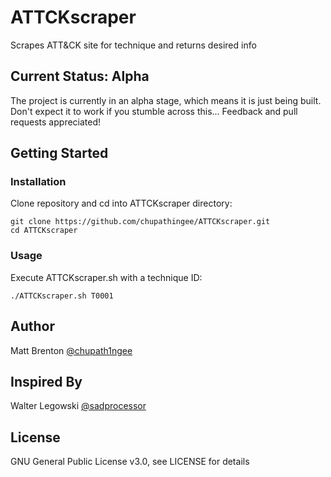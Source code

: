 # ATTCKscraper
Scrapes ATT&amp;CK site for technique and returns desired info

## Current Status: Alpha
The project is currently in an alpha stage, which means it is just being built. Don't expect it to work if you stumble across this... Feedback and pull requests appreciated!

## Getting Started

### Installation
Clone repository and cd into ATTCKscraper directory:
```
git clone https://github.com/chupathingee/ATTCKscraper.git
cd ATTCKscraper
```

### Usage
Execute ATTCKscraper.sh with a technique ID:
```
./ATTCKscraper.sh T0001
```

## Author
Matt Brenton [@chupath1ngee](https://twitter.com/chupath1ngee)

## Inspired By
Walter Legowski [@sadprocessor](https://twitter.com/sadprocessor)

## License
GNU General Public License v3.0, see LICENSE for details
